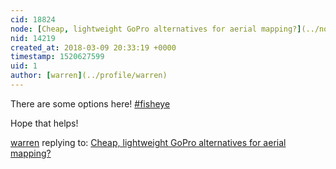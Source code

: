 ```yaml
---
cid: 18824
node: [Cheap, lightweight GoPro alternatives for aerial mapping?](../notes/warren/05-20-2017/cheap-lightweight-gopro-alternatives-for-aerial-mapping)
nid: 14219
created_at: 2018-03-09 20:33:19 +0000
timestamp: 1520627599
uid: 1
author: [warren](../profile/warren)
---
```


There are some options here! [#fisheye](/tag/fisheye)

Hope that helps!

[warren](../profile/warren) replying to: [Cheap, lightweight GoPro alternatives for aerial mapping?](../notes/warren/05-20-2017/cheap-lightweight-gopro-alternatives-for-aerial-mapping)

